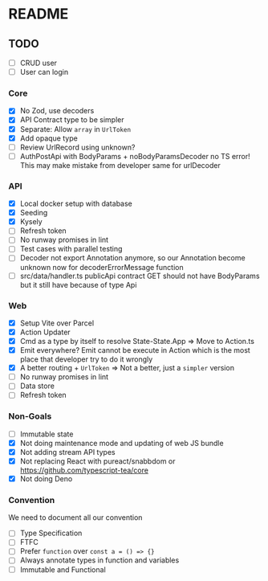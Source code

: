 # README

## TODO
- [ ] CRUD user
- [ ] User can login

### Core
- [x] No Zod, use decoders
- [x] API Contract type to be simpler
- [x] Separate: Allow `array` in `UrlToken`
- [x] Add opaque type
- [ ] Review UrlRecord using unknown?
- [ ] AuthPostApi with BodyParams + noBodyParamsDecoder no TS error! This may make mistake from developer same for urlDecoder

### API
- [x] Local docker setup with database
- [x] Seeding
- [x] Kysely
- [ ] Refresh token
- [ ] No runway promises in lint
- [ ] Test cases with parallel testing
- [ ] Decoder not export Annotation anymore, so our Annotation become unknown now for decoderErrorMessage function
- [ ] src/data/handler.ts publicApi contract GET should not have BodyParams but it still have because of type Api

### Web
- [x] Setup Vite over Parcel
- [x] Action Updater
- [x] Cmd as a type by itself to resolve State-State.App => Move to Action.ts
- [x] Emit everywhere? Emit cannot be execute in Action which is the most place that developer try to do it wrongly
- [x] A better routing + `UrlToken` => Not a better, just a `simpler` version
- [ ] No runway promises in lint
- [ ] Data store
- [ ] Refresh token
 
### Non-Goals
- [ ] Immutable state 
- [x] Not doing maintenance mode and updating of web JS bundle
- [x] Not adding stream API types
- [x] Not replacing React with pureact/snabbdom or https://github.com/typescript-tea/core
- [x] Not doing Deno

### Convention
We need to document all our convention
- [ ] Type Specification
- [ ] FTFC
- [ ] Prefer `function` over `const a = () => {}`
- [ ] Always annotate types in function and variables
- [ ] Immutable and Functional

